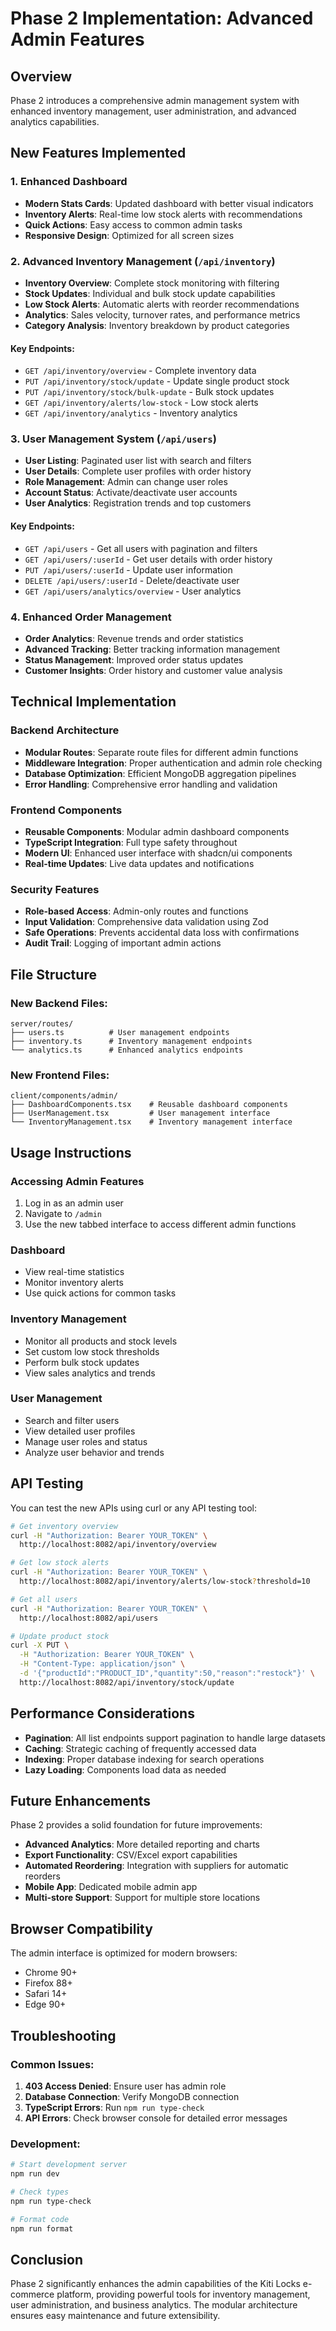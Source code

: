 # Phase 2 Implementation: Advanced Admin Features

## Overview
Phase 2 introduces a comprehensive admin management system with enhanced inventory management, user administration, and advanced analytics capabilities.

## New Features Implemented

### 1. Enhanced Dashboard
- **Modern Stats Cards**: Updated dashboard with better visual indicators
- **Inventory Alerts**: Real-time low stock alerts with recommendations
- **Quick Actions**: Easy access to common admin tasks
- **Responsive Design**: Optimized for all screen sizes

### 2. Advanced Inventory Management (`/api/inventory`)
- **Inventory Overview**: Complete stock monitoring with filtering
- **Stock Updates**: Individual and bulk stock update capabilities
- **Low Stock Alerts**: Automatic alerts with reorder recommendations
- **Analytics**: Sales velocity, turnover rates, and performance metrics
- **Category Analysis**: Inventory breakdown by product categories

#### Key Endpoints:
- `GET /api/inventory/overview` - Complete inventory data
- `PUT /api/inventory/stock/update` - Update single product stock
- `PUT /api/inventory/stock/bulk-update` - Bulk stock updates
- `GET /api/inventory/alerts/low-stock` - Low stock alerts
- `GET /api/inventory/analytics` - Inventory analytics

### 3. User Management System (`/api/users`)
- **User Listing**: Paginated user list with search and filters
- **User Details**: Complete user profiles with order history
- **Role Management**: Admin can change user roles
- **Account Status**: Activate/deactivate user accounts
- **User Analytics**: Registration trends and top customers

#### Key Endpoints:
- `GET /api/users` - Get all users with pagination and filters
- `GET /api/users/:userId` - Get user details with order history
- `PUT /api/users/:userId` - Update user information
- `DELETE /api/users/:userId` - Delete/deactivate user
- `GET /api/users/analytics/overview` - User analytics

### 4. Enhanced Order Management
- **Order Analytics**: Revenue trends and order statistics
- **Advanced Tracking**: Better tracking information management
- **Status Management**: Improved order status updates
- **Customer Insights**: Order history and customer value analysis

## Technical Implementation

### Backend Architecture
- **Modular Routes**: Separate route files for different admin functions
- **Middleware Integration**: Proper authentication and admin role checking
- **Database Optimization**: Efficient MongoDB aggregation pipelines
- **Error Handling**: Comprehensive error handling and validation

### Frontend Components
- **Reusable Components**: Modular admin dashboard components
- **TypeScript Integration**: Full type safety throughout
- **Modern UI**: Enhanced user interface with shadcn/ui components
- **Real-time Updates**: Live data updates and notifications

### Security Features
- **Role-based Access**: Admin-only routes and functions
- **Input Validation**: Comprehensive data validation using Zod
- **Safe Operations**: Prevents accidental data loss with confirmations
- **Audit Trail**: Logging of important admin actions

## File Structure

### New Backend Files:
```
server/routes/
├── users.ts          # User management endpoints
├── inventory.ts      # Inventory management endpoints
└── analytics.ts      # Enhanced analytics endpoints
```

### New Frontend Files:
```
client/components/admin/
├── DashboardComponents.tsx    # Reusable dashboard components
├── UserManagement.tsx         # User management interface
└── InventoryManagement.tsx    # Inventory management interface
```

## Usage Instructions

### Accessing Admin Features
1. Log in as an admin user
2. Navigate to `/admin`
3. Use the new tabbed interface to access different admin functions

### Dashboard
- View real-time statistics
- Monitor inventory alerts
- Use quick actions for common tasks

### Inventory Management
- Monitor all products and stock levels
- Set custom low stock thresholds
- Perform bulk stock updates
- View sales analytics and trends

### User Management
- Search and filter users
- View detailed user profiles
- Manage user roles and status
- Analyze user behavior and trends

## API Testing

You can test the new APIs using curl or any API testing tool:

```bash
# Get inventory overview
curl -H "Authorization: Bearer YOUR_TOKEN" \
  http://localhost:8082/api/inventory/overview

# Get low stock alerts
curl -H "Authorization: Bearer YOUR_TOKEN" \
  http://localhost:8082/api/inventory/alerts/low-stock?threshold=10

# Get all users
curl -H "Authorization: Bearer YOUR_TOKEN" \
  http://localhost:8082/api/users

# Update product stock
curl -X PUT \
  -H "Authorization: Bearer YOUR_TOKEN" \
  -H "Content-Type: application/json" \
  -d '{"productId":"PRODUCT_ID","quantity":50,"reason":"restock"}' \
  http://localhost:8082/api/inventory/stock/update
```

## Performance Considerations

- **Pagination**: All list endpoints support pagination to handle large datasets
- **Caching**: Strategic caching of frequently accessed data
- **Indexing**: Proper database indexing for search operations
- **Lazy Loading**: Components load data as needed

## Future Enhancements

Phase 2 provides a solid foundation for future improvements:
- **Advanced Analytics**: More detailed reporting and charts
- **Export Functionality**: CSV/Excel export capabilities
- **Automated Reordering**: Integration with suppliers for automatic reorders
- **Mobile App**: Dedicated mobile admin app
- **Multi-store Support**: Support for multiple store locations

## Browser Compatibility

The admin interface is optimized for modern browsers:
- Chrome 90+
- Firefox 88+
- Safari 14+
- Edge 90+

## Troubleshooting

### Common Issues:
1. **403 Access Denied**: Ensure user has admin role
2. **Database Connection**: Verify MongoDB connection
3. **TypeScript Errors**: Run `npm run type-check`
4. **API Errors**: Check browser console for detailed error messages

### Development:
```bash
# Start development server
npm run dev

# Check types
npm run type-check

# Format code
npm run format
```

## Conclusion

Phase 2 significantly enhances the admin capabilities of the Kiti Locks e-commerce platform, providing powerful tools for inventory management, user administration, and business analytics. The modular architecture ensures easy maintenance and future extensibility.

